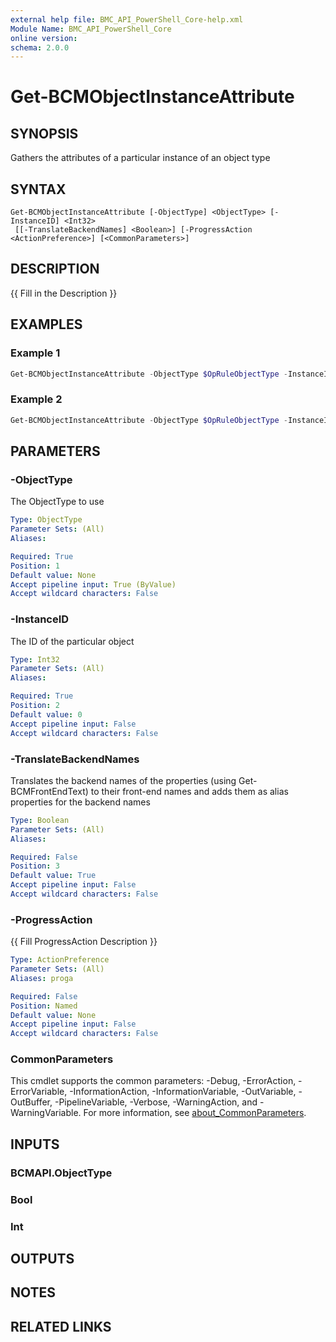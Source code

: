 ```yaml
---
external help file: BMC_API_PowerShell_Core-help.xml
Module Name: BMC_API_PowerShell_Core
online version:
schema: 2.0.0
---
```


# Get-BCMObjectInstanceAttribute

## SYNOPSIS

Gathers the attributes of a particular instance of an object type

## SYNTAX

```text
Get-BCMObjectInstanceAttribute [-ObjectType] <ObjectType> [-InstanceID] <Int32>
 [[-TranslateBackendNames] <Boolean>] [-ProgressAction <ActionPreference>] [<CommonParameters>]
```

## DESCRIPTION

{{ Fill in the Description }}

## EXAMPLES

### Example 1

```PowerShell
Get-BCMObjectInstanceAttribute -ObjectType $OpRuleObjectType -InstanceID $InstanceID
```

### Example 2

```PowerShell
Get-BCMObjectInstanceAttribute -ObjectType $OpRuleObjectType -InstanceID $InstanceID -TranslateBackendNames $false
```

## PARAMETERS

### -ObjectType

The ObjectType to use

```yaml
Type: ObjectType
Parameter Sets: (All)
Aliases:

Required: True
Position: 1
Default value: None
Accept pipeline input: True (ByValue)
Accept wildcard characters: False
```

### -InstanceID

The ID of the particular object

```yaml
Type: Int32
Parameter Sets: (All)
Aliases:

Required: True
Position: 2
Default value: 0
Accept pipeline input: False
Accept wildcard characters: False
```

### -TranslateBackendNames

Translates the backend names of the properties (using Get-BCMFrontEndText) to their front-end names and adds them as alias properties for the backend names

```yaml
Type: Boolean
Parameter Sets: (All)
Aliases:

Required: False
Position: 3
Default value: True
Accept pipeline input: False
Accept wildcard characters: False
```

### -ProgressAction

{{ Fill ProgressAction Description }}

```yaml
Type: ActionPreference
Parameter Sets: (All)
Aliases: proga

Required: False
Position: Named
Default value: None
Accept pipeline input: False
Accept wildcard characters: False
```

### CommonParameters

This cmdlet supports the common parameters: -Debug, -ErrorAction, -ErrorVariable, -InformationAction, -InformationVariable, -OutVariable, -OutBuffer, -PipelineVariable, -Verbose, -WarningAction, and -WarningVariable. For more information, see [about_CommonParameters](http://go.microsoft.com/fwlink/?LinkID=113216).

## INPUTS

### BCMAPI.ObjectType

### Bool

### Int

## OUTPUTS

## NOTES

## RELATED LINKS
